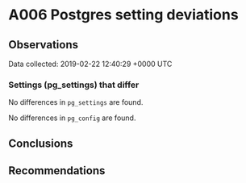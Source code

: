 # A006 Postgres setting deviations #

## Observations ##
Data collected: 2019-02-22 12:40:29 +0000 UTC  

### Settings (pg_settings) that differ ###

No differences in `pg_settings` are found.


No differences in `pg_config` are found.



## Conclusions ##


## Recommendations ##


